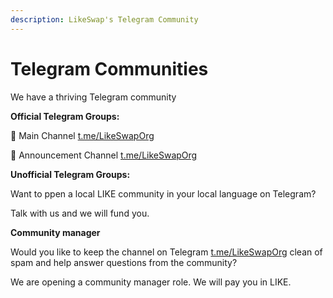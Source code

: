 ```yaml
---
description: LikeSwap's Telegram Community
---
```


# Telegram Communities

We have a thriving Telegram community

**Official Telegram Groups:**

🧂 Main Channel [t.me/LikeSwapOrg](https://t.me/LikeSwapOrg)

📣 Announcement Channel [t.me/LikeSwapOrg](https://t.me/LikeSwapOrg)

**Unofficial Telegram Groups:**

Want to ppen a local LIKE community in your local language on Telegram?

Talk with us and we will fund you.

**Community manager**

Would you like to keep the channel on Telegram [t.me/LikeSwapOrg](https://t.me/LikeSwapOrg) clean of spam and help answer questions from the community?

We are opening a community manager role. We will pay you in LIKE.
